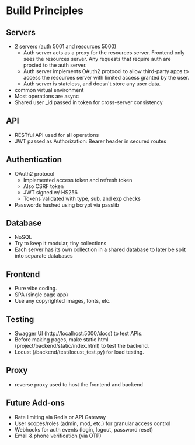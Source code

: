 # Build Principles

## Servers

- 2 servers (auth 5001 and resources 5000)
  - Auth server acts as a proxy for the resources server. Frontend only sees the resources server. Any requests that require auth are proxied to the auth server.
  - Auth server implements OAuth2 protocol to allow third-party apps to access the resources server with limited access granted by the user.
  - Auth server is stateless, and doesn't store any user data.
- common virtual environment
- Most operations are async
- Shared user \_id passed in token for cross-server consistency

## API

- RESTful API used for all operations
- JWT passed as Authorization: Bearer <token> header in secured routes

## Authentication

- OAuth2 protocol
  - Implemented access token and refresh token
  - Also CSRF token
  - JWT signed w/ HS256
  - Tokens validated with type, sub, and exp checks
- Passwords hashed using bcrypt via passlib

## Database

- NoSQL
- Try to keep it modular, tiny collections
- Each server has its own collection in a shared database to later be split into separate databases

## Frontend

- Pure vibe coding.
- SPA (single page app)
- Use any copyrighted images, fonts, etc.

## Testing

- Swagger UI (http://localhost:5000/docs) to test APIs.
- Before making pages, make static html (project/backend/static/index.html) to test the backend.
- Locust (/backend/test/locust_test.py) for load testing.

## Proxy

- reverse proxy used to host the frontend and backend

## Future Add-ons

- Rate limiting via Redis or API Gateway
- User scopes/roles (admin, mod, etc.) for granular access control
- Webhooks for auth events (login, logout, password reset)
- Email & phone verification (via OTP)
